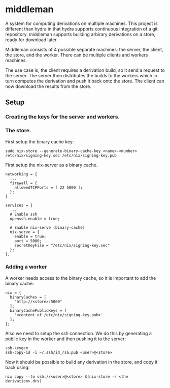 # middleman

A system for computing derivations on multiple machines. This project is different 
than hydra in that hydra supports continuous integration of a git repository. middleman
supports building arbirary derivations on a store, ready for download later.

Middleman consists of 4 possible separate machines: the server, the client, the
store, and the worker. There can be multiple clients and workers machines. 

The use case is, the client requires a derivation build, so it send a request to
the server. The server then distributes the builds to the workers which in turn
computes the derivation and push it back onto the store. The client can now
download the results from the store.

## Setup

### Creating the keys for the server and workers.

### The store. 

First setup the binary cache key: 

```
sudo nix-store --generate-binary-cache-key <name>-<number> /etc/nix/signing-key.sec /etc/nix/signing-key.pub
```

First setup the nix-server as a binary cache. 

```
networking = {
  ... 
  firewall = { 
    allowedTCPPorts = [ 22 5000 ];
  };
}

services = {
  ...
  # Enable ssh
  openssh.enable = true;
  
  # Enable nix-serve (binary-cache)
  nix-serve = { 
    enable = true;
    port = 5000;
    secretKeyFile = "/etc/nix/signing-key.sec"
  };
};
```

### Adding a worker 

A worker needs access to the binary cache, so it is important to 
add the binary cache:

```
nix = {
  binaryCaches = [
    "http://<store>:5000"
  ];
  binaryCachePublicKeys = [
    '<content of /etc/nix/signing-key.pub>'
  ];
};
```

Also we need to setup the ssh connection. We do this by generating a public 
key in the worker and then pushing it to the server: 

```
ssh-keygen
ssh-copy-id -i ~/.ssh/id_rsa.pub <user>@<store>
```

Now it should be possible to build any derivation in the store, and copy it 
back using:
```
nix copy --to ssh://<user>@<store> $(nix-store -r <the derivation>.drv)
```


